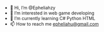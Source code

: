 - 👋 Hi, I’m @Epheliahzy
- 👀 I’m interested in web game developing
- 🌱 I’m currently learning C# Python HTML 
- 📫 How to reach me epheliahu@gmail.com

<!---
Epheliahzy/Epheliahzy is a ✨ special ✨ repository because its `README.md` (this file) appears on your GitHub profile.
You can click the Preview link to take a look at your changes.
--->
